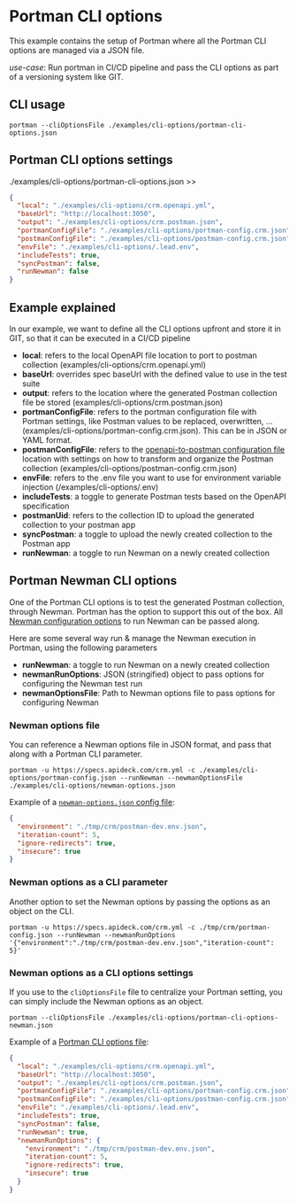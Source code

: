 # Portman CLI options

This example contains the setup of Portman where all the Portman CLI options are managed via a JSON file.

_use-case_: Run portman in CI/CD pipeline and pass the CLI options as part of a versioning system like GIT.

## CLI usage

```ssh
portman --cliOptionsFile ./examples/cli-options/portman-cli-options.json
```

## Portman CLI options settings

./examples/cli-options/portman-cli-options.json >>

```json
{
  "local": "./examples/cli-options/crm.openapi.yml",
  "baseUrl": "http://localhost:3050",
  "output": "./examples/cli-options/crm.postman.json",
  "portmanConfigFile": "./examples/cli-options/portman-config.crm.json",
  "postmanConfigFile": "./examples/cli-options/postman-config.crm.json",
  "envFile": "./examples/cli-options/.lead.env",
  "includeTests": true,
  "syncPostman": false,
  "runNewman": false
}
```

## Example explained

In our example, we want to define all the CLI options upfront and store it in GIT, so that it can be executed in a CI/CD
pipeline

- **local**: refers to the local OpenAPI file location to port to postman collection (examples/cli-options/crm.openapi.yml)
- **baseUrl**: overrides spec baseUrl with the defined value to use in the test suite
- **output**: refers to the location where the generated Postman collection file be stored (examples/cli-options/crm.postman.json)
- **portmanConfigFile**: refers to the portman configuration file with Portman settings, like Postman values to be replaced,
  overwritten, ... (examples/cli-options/portman-config.crm.json). This can be in JSON or YAML format.
- **postmanConfigFile**: refers to the [openapi-to-postman configuration file](https://github.com/postmanlabs/openapi-to-postman/blob/develop/OPTIONS.md) location with settings on how to transform and
  organize the Postman collection (examples/cli-options/postman-config.crm.json)
- **envFile**: refers to the .env file you want to use for environment variable injection (/examples/cli-options/.env)
- **includeTests**: a toggle to generate Postman tests based on the OpenAPI specification
- **postmanUid**: refers to the collection ID to upload the generated collection to your postman app
- **syncPostman**: a toggle to upload the newly created collection to the Postman app
- **runNewman**: a toggle to run Newman on a newly created collection

## Portman Newman CLI options

One of the Portman CLI options is to test the generated Postman collection, through Newman.
Portman has the option to support this out of the box. All [Newman configuration options](https://learning.postman.com/docs/running-collections/using-newman-cli/command-line-integration-with-newman/#options) to run Newman can be passed along.

Here are some several way run & manage the Newman execution in Portman, using the following parameters
- **runNewman**: a toggle to run Newman on a newly created collection
- **newmanRunOptions**: JSON (stringified) object to pass options for configuring the Newman test run
- **newmanOptionsFile**: Path to Newman options file to pass options for configuring Newman

### Newman options file

You can reference a Newman options file in JSON format, and pass that along with a Portman CLI parameter.

```
portman -u https://specs.apideck.com/crm.yml -c ./examples/cli-options/portman-config.json --runNewman --newmanOptionsFile ./examples/cli-options/newman-options.json
```

Example of a [`newman-options.json` config file](newman-options.json): 

```json
{
  "environment": "./tmp/crm/postman-dev.env.json",
  "iteration-count": 5,
  "ignore-redirects": true,
  "insecure": true
}
```

### Newman options as a CLI parameter

Another option to set the Newman options by passing the options as an object on the CLI.

```
portman -u https://specs.apideck.com/crm.yml -c ./tmp/crm/portman-config.json --runNewman --newmanRunOptions '{"environment":"./tmp/crm/postman-dev.env.json","iteration-count": 5}'
```

### Newman options as a CLI options settings

If you use to the `cliOptionsFile` file to centralize your Portman setting, you can simply include the Newman options as an object.

```ssh
portman --cliOptionsFile ./examples/cli-options/portman-cli-options-newman.json
```

Example of a [Portman CLI options file](portman-cli-options-newman.json):

```json
{
  "local": "./examples/cli-options/crm.openapi.yml",
  "baseUrl": "http://localhost:3050",
  "output": "./examples/cli-options/crm.postman.json",
  "portmanConfigFile": "./examples/cli-options/portman-config.crm.json",
  "postmanConfigFile": "./examples/cli-options/postman-config.crm.json",
  "envFile": "./examples/cli-options/.lead.env",
  "includeTests": true,
  "syncPostman": false,
  "runNewman": true,
  "newmanRunOptions": {
    "environment": "./tmp/crm/postman-dev.env.json",
    "iteration-count": 5,
    "ignore-redirects": true,
    "insecure": true
  }
}
```
